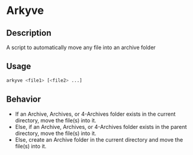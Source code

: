 # Arkyve

## Description

A script to automatically move any file into an archive folder

## Usage

```bash
arkyve <file1> [<file2> ...]
```

## Behavior

- If an Archive, Archives, or 4-Archives folder exists in the current directory, move the file(s) into it.
- Else, if an Archive, Archives, or 4-Archives folder exists in the parent directory, move the file(s) into it.
- Else, create an Archive folder in the current directory and move the file(s) into it.
